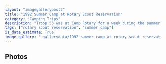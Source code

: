```yaml
---
layout: "imagegallerypost2"
title: "1992 Summer Camp at Rotary Scout Reservation"
category: "Camping Trips"
description: "Troop 53 was at Camp Rotary for a week during the summer of 1992."
tags: ["rotary scout reservation", "summer camp"]
is_date_estimate: True
image_gallery: "_gallerydata/1992_summer_camp_at_rotary_scout_reservation.xml"
---
```


## Photos
